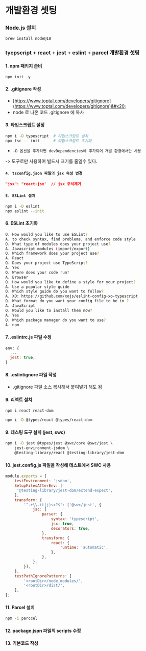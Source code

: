 # 개발환경 셋팅

### Node.js 설치

```bash
brew install node@18
```

### tyepscript + react + jest + eslint + parcel 개발환경 셋팅

#### 1. npm 패키지 준비

&#x20;`npm init -y`&#x20;

#### 2. .gitignore 작성

* [https://www.toptal.com/developers/gitignore](https://www.toptal.com/developers/gitignore)&#x20;
* node 로 나온 코드 .gitignore 에 복사

#### 3. 타입스크립트 설정

```bash
npm i -D typescript  # 타입스크립트 설치
npx tsc -- init      # 타입스크립트 초기화
```

* `-D 옵션을 추가하면 devDependencies에 추가되어 개발 환경에서만 사용`

&#x20;\-> 도구로만 사용하여 빌드시 크기를 줄일수 있다.

#### `4. tsconfig.json 파일의 jsx 속성 변경`

```json
"jsx": "react-jsx'  // jsx 주석제거
```

#### `5. ESLint 설치`

```bash
npm i -D eslint
npx eslint --init
```

#### 6. ESLint 초기화

```bash
Q. How would you like to use ESLint?
A. to check syntax, find problems, and enforce code style
Q. What type of modules does your project use?
A. Javascript modules (import/export)
Q. Which framework does your project use?
A. React
Q. Does your project use TypeScript?
A. Yes
Q. Where does your code run?
A. Browser
Q. How would you like to define a style for your project?
A. Use a popular style guide
Q. Which style guide do you want to follow?
A. XO: https://github.com/xojs/eslint-config-xo-typescript
Q. What format do you want your config file to be in ?
A. JavaScript
Q. Would you like to install them now?
A. Yes
Q. Which package manager do you want to use?
A. npm
```

#### 7. .eslintrc.js 파일 수정

```javascript
env: { 
  ...
  jest: true,  
}
```

#### 8. .eslintignore 파일 작성

* .gitignore 파일 소스 복사해서 붙여넣기 해도 됨

#### 9. 리액트 설치

```bash
npm i react react-dom

npm i -D @types/react @types/react-dom
```

#### 9. 테스팅 도구 설치 (jest, swc)

```bash
npm i -D jest @types/jest @swc/core @swc/jest \
    jest-environment-jsdom \
    @testing-library/react @testing-library/jest-dom
```

#### 10.  jest.config.js 파일을 작성해 테스트에서 SWC 사용

```javascript
module.exports = {
	testEnvironment: 'jsdom',
	SetupFilesAfterEnv: [
	 '@testing-library/jest-dom/extend-expect',
	],
	transform: {
		'^.+\\.(t|j)sx?$': ['@swc/jest', {
			jsc: {
				parser: {
					syntax: 'typescript',
					jsx: true,
					decorators: true,
				},
				transform: {
					react: {
						runtime: 'automatic',
					},
				},
			},
		}],
	},
	testPathIgnorePatterns: [
		'<rootDir>/node_modules/',
		'<rootDir>/dist/',
	],
};
```



#### 11. Parcel 설치

```bash
npm -i parccel
```

#### 12.  package.jspn 파일의 scripts 수정



#### 13.  기본코드 작성







